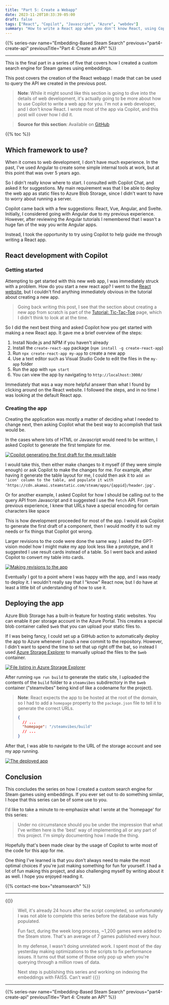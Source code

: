 ```yaml
---
title: "Part 5: Create a Webapp"
date: 2023-11-20T10:33:39-05:00
draft: false
tags: ["React", "Copilot", "Javascript", "Azure", "webdev"]
summary: "How to write a React app when you don't know React, using Copilot to write most of the code for you."
---
```


{{% series-nav name="Embedding-Based Steam Search" previous="part4-create-api" previousTitle="Part 4: Create an API" %}}

---

This is the final part in a series of five that covers how I created a custom search engine for Steam games using embeddings.

This post covers the creation of the React webapp I made that can be used to query the API we created in the previous post.

> **Note**: While it might sound like this section is going to dive into the details of web development, it's actually going to be more about how to use Copilot to write a web app for you. I'm not a web developer, and I don't know React. I wrote most of the app via Copilot, and this post will cover how I did it.

> **Source for this section**: Available on [GitHub](https://github.com/Netruk44/steam-embedding-search/tree/main/11_react-interface)

{{% toc %}}

## Which framework to use?

When it comes to web development, I don't have much experience. In the past, I've used Angular to create some simple internal tools at work, but at this point that was over 5 years ago.

So I didn't really know where to start. I consulted with Copilot Chat, and asked it for suggestions. My main requirement was that I be able to deploy the web app as static files to Azure Blob Storage, since I didn't want to have to worry about running a server.

Copilot came back with a few suggestions: React, Vue, Angular, and Svelte. Initially, I considered going with Angular due to my previous experience. However, after reviewing the Angular tutorials I remembered that I wasn't a huge fan of the way you write Angular apps.

Instead, I took the opportunity to try using Copilot to help guide me through writing a React app.

## React development with Copilot

### Getting started

Attempting to get started with this new web app, I was immediately struck with a problem. How do you start a new react app? I went to the [React website](https://react.dev/), but I couldn't find anything immediately obvious in the tutorial about creating a new app.

> Going back writing this post, I see that the section about creating a new app from scratch is part of the [Tutorial: Tic-Tac-Toe](https://react.dev/learn/tutorial-tic-tac-toe#setup-for-the-tutorial) page, which I didn't think to look at at the time.

So I did the next best thing and asked Copilot how you get started with making a new React app. It gave me a brief overview of the steps:

1. Install Node.js and NPM if you haven't already
2. Install the `create-react-app` package (`npm install -g create-react-app`)
3. Run `npx create-react-app my-app` to create a new app
4. Use a text editor such as Visual Studio Code to edit the files in the `my-app` folder
5. Run the app with `npm start`
6. You can view the app by navigating to `http://localhost:3000/`

Immediately that was a way more helpful answer than what I found by clicking around on the React website. I followed the steps, and in no time I was looking at the default React app.

### Creating the app

Creating the application was mostly a matter of deciding what I needed to change next, then asking Copilot what the best way to accomplish that task would be.

In the cases where lots of HTML or Javascript would need to be written, I asked Copilot to generate the first template for me.

[![Copilot generating the first draft for the result table](../react-dev2.png)](../react-dev2.png)

I would take this, then either make changes to it myself (if they were simple enough) or ask Copilot to make the changes for me. For example, after having it generate the table layout for me, I could then ask it to `add an 'icon' column to the table, and populate it with 'https://cdn.akamai.steamstatic.com/steam/apps/{appid}/header.jpg'`.

Or for another example, I asked Copilot for how I should be calling out to the query API from Javascript and it suggested I use the `fetch` API. From previous experience, I knew that URLs have a special encoding for certain characters like space

This is how development proceeded for most of the app. I would ask Copilot to generate the first draft of a component, then I would modify it to suit my needs or fix things that Copilot got wrong.

Larger revisions to the code were done the same way. I asked the GPT-vision model how I might make my app look less like a prototype, and it suggested I use result cards instead of a table. So I went back and asked Copilot to convert my table into cards.

[![Making revisions to the app](../react-dev1.png)](../react-dev1.png)

Eventually I got to a point where I was happy with the app, and I was ready to deploy it. I wouldn't really say that I "know" React now, but I do have at least a little bit of understanding of how to use it.

## Deploying the app

Azure Blob Storage has a built-in feature for hosting static websites. You can enable it per storage account in the Azure Portal. This creates a special blob container called `$web` that you can upload your static files to.

If I was being fancy, I could set up a GitHub action to automatically deploy the app to Azure whenever I push a new commit to the repository. However, I didn't want to spend the time to set that up right off the bat, so instead I used [Azure Storage Explorer](https://github.com/microsoft/AzureStorageExplorer/releases) to manually upload the files to the `$web` container.

[![File listing in Azure Storage Explorer](../storage_explorer.png)](../storage_explorer.png)

After running `npm run build` to generate the static site, I uploaded the contents of the `build` folder to a `steamvibes` subdirectory in the `$web` container ("steamvibes" being kind of like a codename for the project).

> **Note**: React expects the app to be hosted at the root of the domain, so I had to add a `homepage` property to the `package.json` file to tell it to generate the correct URLs.
>
> ```json
> {
>   // ...
>   "homepage": "/steamvibes/build"
>   // ...
> }
> ```

After that, I was able to navigate to the URL of the storage account and see my app running.

[![The deployed app](../project_preview.png)](../project_preview.png)

## Conclusion

This concludes the series on how I created a custom search engine for Steam games using embeddings. If you ever set out to do something similar, I hope that this series can be of some use to you.

I'd like to take a minute to re-emphasize what I wrote at the 'homepage' for this series:

> Under no circumstance should you be under the impression that what I've written here is the 'best' way of implementing all or any part of this project. I'm simply documenting how I made the thing.

Hopefully that's been made clear by the usage of Copilot to write most of the code for this app for me.

One thing I've learned is that you don't always need to make the most optimal choices if you're just making something for fun for yourself. I had a lot of fun making this project, and also challenging myself by writing about it as well. I hope you enjoyed reading it.

{{% contact-me box="steamsearch" %}}

---

{{<collapse summary="But what about your database population?">}}
> Well, it's already 24 hours after the script completed, so unfortunately I was not able to complete this series before the database was fully populated.
>
> Fun fact, during the week long process, ~1,200 games were added to the Steam store. That's an average of 7 games published every hour.
>
> In my defense, I wasn't doing unrelated work. I spent most of the day yesterday making optimizations to the scripts to fix performance issues. It turns out that some of those only pop up when you're querying through a million rows of data.
>
> Next step is publishing this series and working on indexing the embeddings with FAISS. Can't wait!
{{</collapse>}}

---

{{% series-nav name="Embedding-Based Steam Search" previous="part4-create-api" previousTitle="Part 4: Create an API" %}}